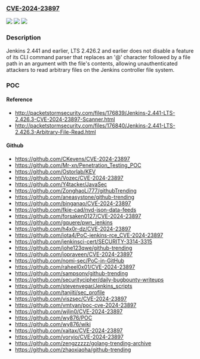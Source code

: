 ### [CVE-2024-23897](https://cve.mitre.org/cgi-bin/cvename.cgi?name=CVE-2024-23897)
![](https://img.shields.io/static/v1?label=Product&message=Jenkins&color=blue)
![](https://img.shields.io/static/v1?label=Version&message=n%2Fa&color=blue)
![](https://img.shields.io/static/v1?label=Vulnerability&message=n%2Fa&color=brighgreen)

### Description

Jenkins 2.441 and earlier, LTS 2.426.2 and earlier does not disable a feature of its CLI command parser that replaces an '@' character followed by a file path in an argument with the file's contents, allowing unauthenticated attackers to read arbitrary files on the Jenkins controller file system.

### POC

#### Reference
- http://packetstormsecurity.com/files/176839/Jenkins-2.441-LTS-2.426.3-CVE-2024-23897-Scanner.html
- http://packetstormsecurity.com/files/176840/Jenkins-2.441-LTS-2.426.3-Arbitrary-File-Read.html

#### Github
- https://github.com/CKevens/CVE-2024-23897
- https://github.com/Mr-xn/Penetration_Testing_POC
- https://github.com/Ostorlab/KEV
- https://github.com/Vozec/CVE-2024-23897
- https://github.com/Y4tacker/JavaSec
- https://github.com/ZonghaoLi777/githubTrending
- https://github.com/aneasystone/github-trending
- https://github.com/binganao/CVE-2024-23897
- https://github.com/fkie-cad/nvd-json-data-feeds
- https://github.com/forsaken0127/CVE-2024-23897
- https://github.com/gquere/pwn_jenkins
- https://github.com/h4x0r-dz/CVE-2024-23897
- https://github.com/iota4/PoC-jenkins-rce_CVE-2024-23897
- https://github.com/jenkinsci-cert/SECURITY-3314-3315
- https://github.com/johe123qwe/github-trending
- https://github.com/jopraveen/CVE-2024-23897
- https://github.com/nomi-sec/PoC-in-GitHub
- https://github.com/raheel0x01/CVE-2024-23897
- https://github.com/sampsonv/github-trending
- https://github.com/securitycipher/daily-bugbounty-writeups
- https://github.com/stevenvegar/Jenkins_scripts
- https://github.com/tanjiti/sec_profile
- https://github.com/viszsec/CVE-2024-23897
- https://github.com/vmtyan/poc-cve-2024-23897
- https://github.com/wjlin0/CVE-2024-23897
- https://github.com/wy876/POC
- https://github.com/wy876/wiki
- https://github.com/xaitax/CVE-2024-23897
- https://github.com/yoryio/CVE-2024-23897
- https://github.com/zengzzzzz/golang-trending-archive
- https://github.com/zhaoxiaoha/github-trending

